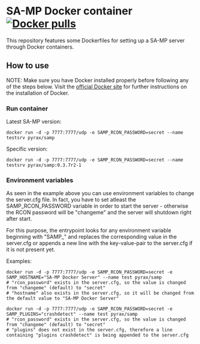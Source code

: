 SA-MP Docker container [![Docker pulls](https://img.shields.io/docker/pulls/pyrax/samp.svg "Number of Docker pulls")](https://hub.docker.com/r/pyrax/samp/)
======================

This repository features some Dockerfiles for setting up a SA-MP server through Docker containers.

## How to use ##

NOTE: Make sure you have Docker installed properly before following any of the steps below. Visit the [official Docker site](https://www.docker.com/) for further instructions on the installation of Docker.

### Run container

Latest SA-MP version: 
```
docker run -d -p 7777:7777/udp -e SAMP_RCON_PASSWORD=secret --name testsrv pyrax/samp
```

Specific version:
```
docker run -d -p 7777:7777/udp -e SAMP_RCON_PASSWORD=secret --name testsrv pyrax/samp:0.3.7r2-1
```

### Environment variables

As seen in the example above you can use environment variables to change the server.cfg file. In fact, you have to set atleast the SAMP_RCON_PASSWORD variable in order to start the server - otherwise the RCON password will be "changeme" and the server will shutdown right after start.

For this purpose, the entrypoint looks for any environment variable beginning with "SAMP_" and replaces the corresponding value in the server.cfg or appends a new line with the key-value-pair to the server.cfg if it is not present yet.

Examples:
```
docker run -d -p 7777:7777/udp -e SAMP_RCON_PASSWORD=secret -e SAMP_HOSTNAME="SA-MP Docker Server" --name test pyrax/samp
# "rcon_password" exists in the server.cfg, so the value is changed from "changeme" (default) to "secret"
# "hostname" also exists in the server.cfg, so it will be changed from the default value to "SA-MP Docker Server"
```
```
docker run -d -p 7777:7777/udp -e SAMP_RCON_PASSWORD=secret -e SAMP_PLUGINS="crashdetect" --name test pyrax/samp
# "rcon_password" exists in the server.cfg, so the value is changed from "changeme" (default) to "secret"
# "plugins" does not exist in the server.cfg, therefore a line containing "plugins crashdetect" is being appended to the server.cfg
```
